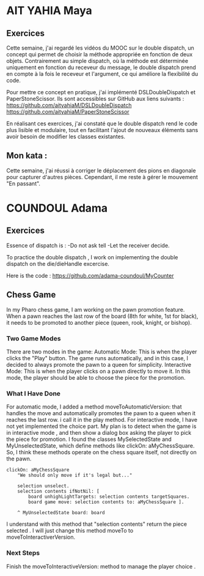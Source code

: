 # AIT YAHIA Maya 

## Exercices

Cette semaine, j'ai regardé les vidéos du MOOC sur le double dispatch, un concept qui permet de choisir la méthode appropriée en fonction de deux objets. Contrairement au simple dispatch, où la méthode est déterminée uniquement en fonction du receveur du message, le double dispatch prend en compte à la fois le receveur et l'argument, ce qui améliore la flexibilité du code.

Pour mettre ce concept en pratique, j'ai implémenté DSLDoubleDispatch et PaperStoneScissor.  Ils sont accessibles sur GitHub aux liens suivants :
https://github.com/aityahiaM/DSLDoubleDispatch
https://github.com/aityahiaM/PaperStoneScissor


En réalisant ces exercices, j'ai constaté que le double dispatch rend le code plus lisible et modulaire, tout en facilitant l'ajout de nouveaux éléments sans avoir besoin de modifier les classes existantes.

## Mon kata : 

Cette semaine, j'ai réussi à corriger le déplacement des pions en diagonale pour capturer d'autres pièces. Cependant, il me reste à gérer le mouvement "En passant". 

# COUNDOUL Adama

## Exercices 

Essence of dispatch is :
-Do not ask tell 
-Let the receiver decide.

To practice the double dispatch , I work on implementing the double dispatch on the die/dieHandle excercise.

Here is the code : https://github.com/adama-coundoul/MyCounter

## Chess Game 
In my Pharo chess game, I am working on the pawn promotion feature. When a pawn reaches the last row of the board (8th for white, 1st for black), it needs to be promoted to another piece (queen, rook, knight, or bishop).

### Two Game Modes
There are two modes in the game:
Automatic Mode: This is when the player clicks the "Play" button. The game runs automatically, and in this case, I decided to always promote the pawn to a queen for simplicity.
Interactive Mode: This is when the player clicks on a pawn directly to move it. In this mode, the player should be able to choose the piece for the promotion.

### What I Have Done

For automatic mode, I added a method moveToAutomaticVersion: that handles the move and automatically promotes the pawn to a queen when it reaches the last row. i call it in the play method.
For interactive mode, I have not yet implemented the choice part. My plan is to detect when the game is in interactive mode , and then show a dialog box asking the player to pick the piece for promotion.
I found the classes MySelectedState and MyUnselectedState, which define methods like clickOn: aMyChessSquare. So, I think these methods operate on the chess square itself, not directly on the pawn.

```
clickOn: aMyChessSquare
	"We should only move if it's legal but..."

	selection unselect.
	selection contents ifNotNil: [
		board unhighLightTargets: selection contents targetSquares.
		board game move: selection contents to: aMyChessSquare ].

	^ MyUnselectedState board: board
```
I understand with this method that "selection contents" return the piece selected . I will just change this method moveTo to moveToInteractiverVersion.

### Next Steps
Finish the moveToInteractiveVersion: method to manage the player choice .


